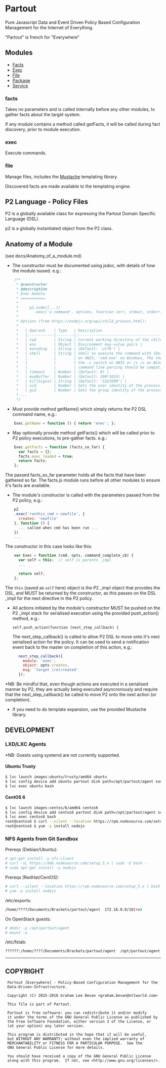Partout
=======

Pure Javascript Data and Event Driven Policy Based Configuration Management for the Internet of Everything.

"Partout" is french for "Everywhere"

Modules
-------

* [Facts](./agent/lib/modules/facts/README.md)
* [Exec](./agent/lib/modules/exec/README.md)
* [File](./agent/lib/modules/file/README.md)
* [Package](./agent/lib/modules/package/README.md)
* [Service](./agent/lib/modules/service/README.md)

### facts
Takes no parameters and is called internally before any other modules, to gather facts about the target system.

If any module contains a method called getFacts, it will be called during fact discovery, prior to module execution.

### exec
Execute commands.

### file
Manage files, includes the [Mustache](https://github.com/janl/mustache.js) templating library.

Discovered facts are made available to the templating engine.

P2 Language - Policy Files
--------------------------

P2 is a globally available class for expressing the Partout Domain Specific Language (DSL).

p2 is a globally instantiated object from the P2 class.

Anatomy of a Module
-------------------
(see docs/Anatomy_of_a_module.md)

* The constructor must be documented using jsdoc, with details of how the module isused. e.g.:
```javascript
    /**
     * @constructor
     * @description
     * Exec module
     * ===========
     *
     *     p2.node([...])
     *       .exec('a command', options, function (err, stdout, stderr) { ... });
     *
     * Options (from https://nodejs.org/api/child_process.html):
     *
     *   | Operand    | Type   | Description                                                |
     *   |:-----------|--------|:-----------------------------------------------------------|
     *   | cwd        | String | Current working directory of the child process |
     *   | env        | Object | Environment key-value pairs |
     *   | encoding   | String | (Default: 'utf8') |
     *   | shell      | String | Shell to execute the command with (Default: '/bin/sh'
     *   |            |        | on UNIX, 'cmd.exe' on Windows, The shell should understand |
     *   |            |        | the -c switch on UNIX or /s /c on Windows. On Windows, |
     *   |            |        | command line parsing should be compatible with cmd.exe.) |
     *   | timeout    | Number | (Default: 0) |
     *   | maxBuffer  | Number | (Default: 200*1024) |
     *   | killSignal | String | (Default: 'SIGTERM') |
     *   | uid        | Number | Sets the user identity of the process. (See setuid(2).) |
     *   | gid        | Number | Sets the group identity of the process. (See setgid(2).) |
     * ...
     */
```

* Must provide method getName() which simply returns the P2 DSL command name, e.g.:
```javascript
    Exec.getName = function () { return 'exec'; };
```

* May optionally provide method getFacts() which will be called prior to P2 policy executions, to pre-gather facts. e.g.:
```javascript
    Exec.getFacts = function (facts_so_far) {
      var facts = {};
      facts.exec_loaded = true;
      return facts;
    };
```

  The passed facts_so_far parameter holds all the facts that have been gathered so far.  The facts.js module runs before all other modules to ensure it's facts are available.

* The module's constructor is called with the parameters passed from the P2 policy, e.g.:
```javascript
    p2
    .exec('runthis_cmd > newfile', {
      creates: 'newfile'
    }, function () {
      ... called when cmd has been run ...
    })
    ...
```

  The constructor in this case looks like this:
```javascript
    var Exec = function (cmd, opts, command_complete_cb) {
      var self = this;  // self is parents _impl
      ...

      return self;
    };
```

  The ```this``` (saved as ```self``` here) object is the P2 _impl object that provides the DSL, and MUST be returned by the constructor, as this passes on the DSL _impl for the next directive in the P2 policy.

* All actions initiated by the module's constructor MUST be pushed on the P2 _impl stack for serialised execution using the provided push_action() method, e.g.:

      self.push_action(function (next_step_callback) {

  The next_step_callback() is called to allow P2 DSL to move onto it's next serialised action for the policy.  It can be used to send a notification event back to the master on completion of this action, e.g.:
```javascript
      next_step_callback({
        module: 'exec',
        object: opts.creates,
        msg: 'target (re)created'
      });
```

  *NB: Be mindful that, even though actions are executed in a serialised manner by P2, they are actually being executed asyncronously and require that the next_step_callback() be called to move P2 onto the next action (or completion).

* If you need to do template expansion, use the provided Mustache library.


DEVELOPMENT
-----------

### LXD/LXC Agents

*NB: Guests using systemd are not currently supported.

#### Ubuntu Trusty
```bash
$ lxc launch images:ubuntu/trusty/amd64 ubuntu
$ lxc config device add ubuntu partout disk path=/opt/partout/agent source=/home/bev/Documents/Brackets/partout/agent
$ lxc exec ubuntu bash
```

#### CentOS 6
```bash
$ lxc launch images:centos/6/amd64 centos6
$ lxc config device add centos6 partout disk path=/opt/partout/agent source=/home/bev/Documents/Brackets/partout/agent
$ lxc exec centos6 bash
root@centos6 $ curl --silent --location https://rpm.nodesource.com/setup_5.x | bash -
root@centos6 $ yum -y install nodejs

```

### NFS Agents from Git Sandbox

Prereqs (Debian/Ubuntu):
```bash
# apt-get install -y nfs-client
# curl -sL https://deb.nodesource.com/setup_5.x | sudo -E bash -
# sudo apt-get install -y nodejs
```

Prereqs (RedHat/CentOS):
```bash
# curl --silent --location https://rpm.nodesource.com/setup_5.x | bash -
# yum -y install nodejs
```

/etc/exports:
```bash
/home/????/Documents/Brackets/partout/agent  172.16.0.0/16(ro)
```

On OpenStack guests:
```bash
# mkdir -p /opt/partout/agent
# mount -a
```

/etc/fstab:
```bash
??????:/home/????/Documents/Brackets/partout/agent  /opt/partout/agent nfs defaults,ro,intr 0 0
```

----

COPYRIGHT
---------
   ```
    Partout [Everywhere] - Policy-Based Configuration Management for the
    Data-Driven-Infrastructure.

    Copyright (C) 2015-2016 Graham Lee Bevan <graham.bevan@ntlworld.com>

    This file is part of Partout.

    Partout is free software: you can redistribute it and/or modify
    it under the terms of the GNU General Public License as published by
    the Free Software Foundation, either version 3 of the License, or
    (at your option) any later version.

    This program is distributed in the hope that it will be useful,
    but WITHOUT ANY WARRANTY; without even the implied warranty of
    MERCHANTABILITY or FITNESS FOR A PARTICULAR PURPOSE.  See the
    GNU General Public License for more details.

    You should have received a copy of the GNU General Public License
    along with this program.  If not, see <http://www.gnu.org/licenses/>.
```
